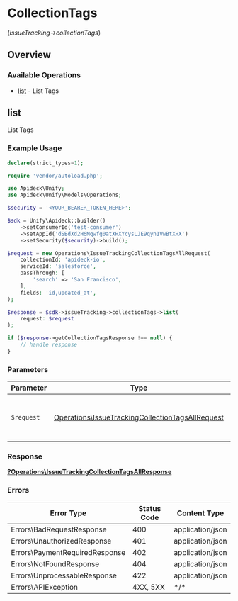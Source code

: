 # CollectionTags
(*issueTracking->collectionTags*)

## Overview

### Available Operations

* [list](#list) - List Tags

## list

List Tags

### Example Usage

```php
declare(strict_types=1);

require 'vendor/autoload.php';

use Apideck\Unify;
use Apideck\Unify\Models\Operations;

$security = '<YOUR_BEARER_TOKEN_HERE>';

$sdk = Unify\Apideck::builder()
    ->setConsumerId('test-consumer')
    ->setAppId('dSBdXd2H6Mqwfg0atXHXYcysLJE9qyn1VwBtXHX')
    ->setSecurity($security)->build();

$request = new Operations\IssueTrackingCollectionTagsAllRequest(
    collectionId: 'apideck-io',
    serviceId: 'salesforce',
    passThrough: [
        'search' => 'San Francisco',
    ],
    fields: 'id,updated_at',
);

$response = $sdk->issueTracking->collectionTags->list(
    request: $request
);

if ($response->getCollectionTagsResponse !== null) {
    // handle response
}
```

### Parameters

| Parameter                                                                                                            | Type                                                                                                                 | Required                                                                                                             | Description                                                                                                          |
| -------------------------------------------------------------------------------------------------------------------- | -------------------------------------------------------------------------------------------------------------------- | -------------------------------------------------------------------------------------------------------------------- | -------------------------------------------------------------------------------------------------------------------- |
| `$request`                                                                                                           | [Operations\IssueTrackingCollectionTagsAllRequest](../../Models/Operations/IssueTrackingCollectionTagsAllRequest.md) | :heavy_check_mark:                                                                                                   | The request object to use for the request.                                                                           |

### Response

**[?Operations\IssueTrackingCollectionTagsAllResponse](../../Models/Operations/IssueTrackingCollectionTagsAllResponse.md)**

### Errors

| Error Type                     | Status Code                    | Content Type                   |
| ------------------------------ | ------------------------------ | ------------------------------ |
| Errors\BadRequestResponse      | 400                            | application/json               |
| Errors\UnauthorizedResponse    | 401                            | application/json               |
| Errors\PaymentRequiredResponse | 402                            | application/json               |
| Errors\NotFoundResponse        | 404                            | application/json               |
| Errors\UnprocessableResponse   | 422                            | application/json               |
| Errors\APIException            | 4XX, 5XX                       | \*/\*                          |